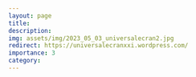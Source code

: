 ```yaml
---
layout: page
title:  
description: 
img: assets/img/2023_05_03_universalecran2.jpg
redirect: https://universalecranxxi.wordpress.com/
importance: 3
category: 
---
```


